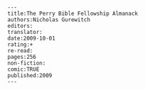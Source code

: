 
    ---
    title:The Perry Bible Fellowship Almanack
    authors:Nicholas Gurewitch
    editors:
    translator:
    date:2009-10-01
    rating:+
    re-read:
    pages:256
    non-fiction:
    comic:TRUE
    published:2009
    ---

    